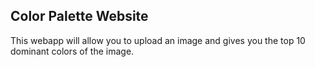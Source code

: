 ## Color Palette Website

This webapp will allow you to upload an image and gives you the top 10 dominant colors of the image.
